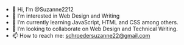 - 👋 Hi, I’m @Suzanne2212
- 👀 I’m interested in Web Design and Writing
- 🌱 I’m currently learning JavaScript, HTML and CSS among others.
- 💞️ I’m looking to collaborate on Web Design and Technical Writing.
- 📫 How to reach me: schroedersuzanne22@gmail.com

<!---
Suzanne2212/Suzanne2212 is a ✨ special ✨ repository because its `README.md` (this file) appears on your GitHub profile.
You can click the Preview link to take a look at your changes.
--->
